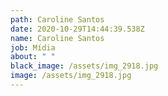 ```yaml
---
path: Caroline Santos
date: 2020-10-29T14:44:39.538Z
name: Caroline Santos
job: Mídia
about: " "
black_image: /assets/img_2918.jpg
image: /assets/img_2918.jpg
---
```

